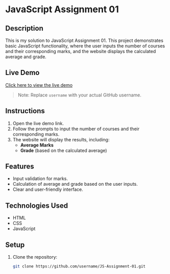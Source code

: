 # JavaScript Assignment 01

## Description
This is my solution to JavaScript Assignment 01. This project demonstrates basic JavaScript functionality, where the user inputs the number of courses and their corresponding marks, and the website displays the calculated average and grade.

## Live Demo
[Click here to view the live demo](https://username.github.io/JS-Assignment-01/)

> Note: Replace `username` with your actual GitHub username.

## Instructions
1. Open the live demo link.
2. Follow the prompts to input the number of courses and their corresponding marks.
3. The website will display the results, including:
   - **Average Marks**
   - **Grade** (based on the calculated average)

## Features
- Input validation for marks.
- Calculation of average and grade based on the user inputs.
- Clear and user-friendly interface.

## Technologies Used
- HTML
- CSS
- JavaScript

## Setup
1. Clone the repository:
   ```bash
   git clone https://github.com/username/JS-Assignment-01.git

